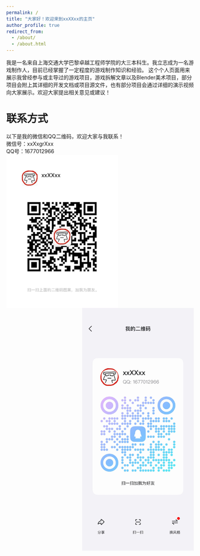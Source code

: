 ```yaml
---
permalink: /
title: "大家好！欢迎来到xxXXxx的主页"
author_profile: true
redirect_from: 
  - /about/
  - /about.html
---
```


我是一名来自上海交通大学巴黎卓越工程师学院的大三本科生。我立志成为一名游戏制作人，目前已经掌握了一定程度的游戏制作知识和经验。
这个个人页面用来展示我曾经参与或主导过的游戏项目，游戏拆解文章以及Blender美术项目，部分项目会附上其详细的开发文档或项目源文件，也有部分项目会通过详细的演示视频向大家展示。欢迎大家提出相关意见或建议！


# 联系方式
以下是我的微信和QQ二维码，欢迎大家与我联系！  
微信号：xxXxgrXxx  
QQ号：1677012966  
<img src="WechatQR.png" width = "300"  alt="微信二维码" align=left />
<img src="QQ_QR.png" width = "300"  alt="QQ二维码" align=right />





